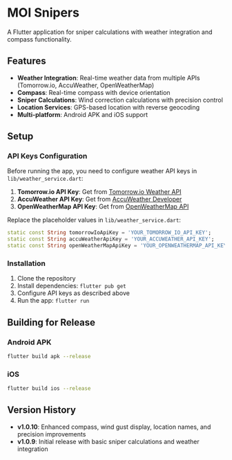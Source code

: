 # MOI Snipers

A Flutter application for sniper calculations with weather integration and compass functionality.

## Features

- **Weather Integration**: Real-time weather data from multiple APIs (Tomorrow.io, AccuWeather, OpenWeatherMap)
- **Compass**: Real-time compass with device orientation
- **Sniper Calculations**: Wind correction calculations with precision control
- **Location Services**: GPS-based location with reverse geocoding
- **Multi-platform**: Android APK and iOS support

## Setup

### API Keys Configuration

Before running the app, you need to configure weather API keys in `lib/weather_service.dart`:

1. **Tomorrow.io API Key**: Get from [Tomorrow.io Weather API](https://www.tomorrow.io/weather-api/)
2. **AccuWeather API Key**: Get from [AccuWeather Developer](https://developer.accuweather.com/)
3. **OpenWeatherMap API Key**: Get from [OpenWeatherMap API](https://openweathermap.org/api)

Replace the placeholder values in `lib/weather_service.dart`:
```dart
static const String tomorrowIoApiKey = 'YOUR_TOMORROW_IO_API_KEY';
static const String accuWeatherApiKey = 'YOUR_ACCUWEATHER_API_KEY';
static const String openWeatherMapApiKey = 'YOUR_OPENWEATHERMAP_API_KEY';
```

### Installation

1. Clone the repository
2. Install dependencies: `flutter pub get`
3. Configure API keys as described above
4. Run the app: `flutter run`

## Building for Release

### Android APK
```bash
flutter build apk --release
```

### iOS
```bash
flutter build ios --release
```

## Version History

- **v1.0.10**: Enhanced compass, wind gust display, location names, and precision improvements
- **v1.0.9**: Initial release with basic sniper calculations and weather integration
